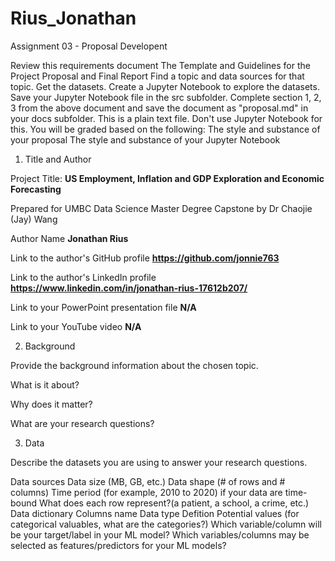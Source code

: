 # Rius_Jonathan

Assignment 03 - Proposal Developent

Review this requirements document The Template and Guidelines for the Project Proposal and Final Report Find a topic and data sources for that topic. Get the datasets. Create a Jupyter Notebook to explore the datasets. Save your Jupyter Notebook file in the src subfolder. Complete section 1, 2, 3 from the above document and save the document as "proposal.md" in your docs subfolder. This is a plain text file. Don't use Jupyter Notebook for this. You will be graded based on the following: The style and substance of your proposal The style and substance of your Jupyter Notebook


1. Title and Author

Project Title: **US Employment, Inflation and GDP Exploration and Economic Forecasting**

Prepared for UMBC Data Science Master Degree Capstone by Dr Chaojie (Jay) Wang

Author Name **Jonathan Rius**

Link to the author's GitHub profile **https://github.com/jonnie763**

Link to the author's LinkedIn profile **https://www.linkedin.com/in/jonathan-rius-17612b207/**

Link to your PowerPoint presentation file **N/A**

Link to your YouTube video **N/A**

2. Background

Provide the background information about the chosen topic.

What is it about?

Why does it matter?

What are your research questions?


3. Data

Describe the datasets you are using to answer your research questions.

Data sources
Data size (MB, GB, etc.)
Data shape (# of rows and # columns)
Time period (for example, 2010 to 2020) if your data are time-bound
What does each row represent?(a patient, a school, a crime, etc.)
Data dictionary
Columns name
Data type
Defition
Potential values (for categorical valuables, what are the categories?)
Which variable/column will be your target/label in your ML model?
Which variables/columns may be selected as features/predictors for your ML models?
